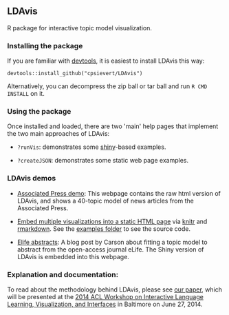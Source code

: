 ## LDAvis

R package for interactive topic model visualization.

### Installing the package

If you are familiar with [devtools](http://cran.r-project.org/web/packages/devtools/index.html), it is easiest to install LDAvis this way:

`devtools::install_github("cpsievert/LDAvis")`

Alternatively, you can decompress the zip ball or tar ball and run `R CMD INSTALL` on it.

### Using the package

Once installed and loaded, there are two 'main' help pages that implement the two main approaches of LDAvis:

* `?runVis`: demonstrates some [shiny](http://shiny.rstudio.com/)-based examples.

* `?createJSON`: demonstrates some static web page examples.

### LDAvis demos

* <a href='http://www2.research.att.com/~kshirley/lda/index.html' target='_blank'>Associated Press demo</a>: This webpage contains the raw html version of LDAvis, and shows a 40-topic model of news articles from the Associated Press.

* <a href='http://cpsievert.github.io/LDAvis/newsgroup/newsgroup.html' target='_blank'>Embed multiple visualizations into a static HTML page</a> via [knitr](https://github.com/yihui/knitr/) and [rmarkdown](https://github.com/rstudio/rmarkdown). See the [examples folder](https://github.com/cpsievert/LDAvis/tree/master/inst/examples) to see the source code.

* <a href='http://ropensci.org/blog/2014/04/16/topic-modeling-in-R/' target='_blank'>Elife abstracts</a>: A blog post by Carson about fitting a topic model to abstract from the open-access journal eLife. The Shiny version of LDAvis is embedded into this webpage.



### Explanation and documentation:

To read about the methodology behind LDAvis, please see [our paper](http://nlp.stanford.edu/events/illvi2014/papers/sievert-illvi2014.pdf), which will be presented at the [2014 ACL Workshop on Interactive Language Learning, Visualization, and Interfaces](http://nlp.stanford.edu/events/illvi2014/) in Baltimore on June 27, 2014.
